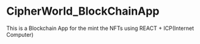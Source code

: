 # CipherWorld_BlockChainApp
This is a Blockchain App for the mint the NFTs using REACT + ICP(Internet Computer)
